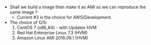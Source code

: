* Shall we build a image then make it as AMI so we can reproduce the same image ?
  * Current #3 is the choice for AWS/Development.
* The choice of O/S:
   1. CentOS 7 (x86_64) - with Updates HVM
   2. Red Hat Enterprise Linux 7.3 (HVM)
   3. Amazon Linux AMI 2016.09.1 (HVM)